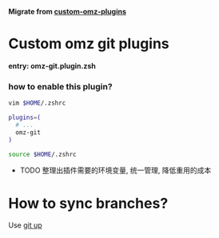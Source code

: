 **Migrate from [custom-omz-plugins](https://github.com/liijunwei/custom-omz-plugins)**

# Custom omz git plugins

**entry: omz-git.plugin.zsh**

### how to enable this plugin?

```zsh
vim $HOME/.zshrc

plugins=(
  # ...
  omz-git
)

source $HOME/.zshrc
```

+ TODO 整理出插件需要的环境变量, 统一管理, 降低重用的成本

# How to sync branches?

Use [git up](https://pypi.org/project/git-up/)

